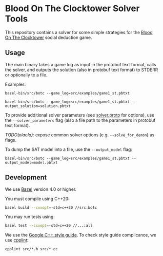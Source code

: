 # Blood On The Clocktower Solver Tools

This repository contains a solver for some simple strategies for the [Blood On The Clocktower](https://bloodontheclocktower.com) social deduction game.

## Usage

The main binary takes a game log as input in the protobuf text format, calls the solver, and outputs the solution (also in protobuf text format) to STDERR or optionally to a file.

Examples:

```
bazel-bin/src/botc --game_log=src/examples/game1_st.pbtxt
```

```
bazel-bin/src/botc --game_log=src/examples/game1_st.pbtxt --output_solution=solution.pbtxt
```

To provide additional solver parameters (see [solver.proto](https://github.com/olarozenfeld/botc/blob/master/src/solver.proto) for options), use the `--solver_parameters` flag (also a file path to the parameters in protobuf text format).

*TODO(olaola):* expose common solver options (e.g. `--solve_for_demon`) as flags.

To dump the SAT model into a file, use the `--output_model` flag:

```
bazel-bin/src/botc --game_log=src/examples/game1_st.pbtxt --output_model=model.pbtxt
```

## Development

We use [Bazel](https://bazel.build) version 4.0 or higher.

You must compile using C++20:

```sh
bazel build --cxxopt=-std=c++20 //src:botc
```

You may run tests using:

```sh
bazel test --cxxopt=-std=c++20 //...:all
```

We use the [Google C++ style guide](https://google.github.io/styleguide/cppguide.html). To check style guide complicance, we use [cpplint]():

```
cpplint src/*.h src/*.cc
```